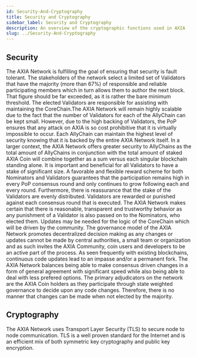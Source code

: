 ```yaml
---
id: Security-And-Cryptography
title: Security and Cryptography
sidebar_label: Security and Cryptography
description: An overview of the cryptographic functions used in AXIA
slug: ../Security-And-Cryptography
---
```


## Security
The AXIA Network is fulfilling the goal of ensuring that security is fault tolerant. The stakeholders of the network select a limited set of Validators that have the majority (more than 67%) of responsible and reliable participating members which in turn allows them to author the next block. That figure should be far exceeded, as it is rather the bare minimum threshold. The elected Validators are responsible for assisting with maintaining the CoreChain.The AXIA Network will remain highly scalable due to the fact that the number of Validators for each of the AllyChain can be kept small. However, due to the high backing of Validators, the PoP ensures that any attack on AXIA is so cost prohibitive that it is virtually impossible to occur. Each AllyChain can maintain the highest level of security knowing that it is backed by the entire AXIA Network itself. 
In a larger context, the AXIA Network offers greater security to AllyChains as the total amount of AllyChains in conjunction with the total amount of staked AXIA Coin will combine together as a sum versus each singular blockchain standing alone.
It is important and beneficial for all Validators to have a stake of significant size. A favorable and flexible reward scheme for both Nominators and Validators guarantees that the participation remains high in every PoP consensus round and only continues to grow following each and every round. Furthermore, there is reassurance that the stake of the Validators are evenly distributed.
Validators are rewarded or punished against each consensus round that is executed. The AXIA Network makes certain that there is reasonable, transparent and trustworthy behavior as any punishment of a Validator is also passed on to the Nominators, who elected them.
Updates may be needed for the logic of the CoreChain which will be driven by the community. The governance model of the AXIA Network promotes decentralized decision making as any changes or updates cannot be made by central authorities, a small team or organization and as such invites the AXIA Community, coin users and developers to be an active part of the process.
As seen frequently with existing blockchains, continuous code updates lead to an impasse and/or a permanent fork. The AXIA Network balances being able to make consensus driven changes in a form of general agreement with significant speed while also being able to deal with less prefered options. The primary adjudicators on the network are the AXIA Coin holders as they participate through state weighted governance to decide upon any code changes. Therefore, there is no manner that changes can be made when not elected by the majority. 

## Cryptography
The AXIA Network uses Transport Layer Security (TLS) to secure node to node communication. TLS is a well proven standard for the Internet and is an efficient mix of both symmetric key cryptography and public key encryption.
